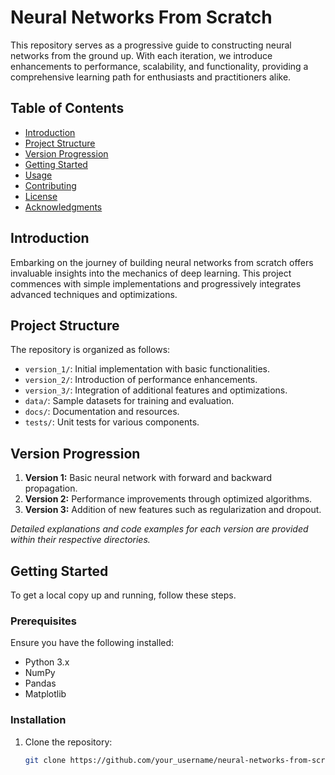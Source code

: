 # Neural Networks From Scratch

This repository serves as a progressive guide to constructing neural networks from the ground up. With each iteration, we introduce enhancements to performance, scalability, and functionality, providing a comprehensive learning path for enthusiasts and practitioners alike.

## Table of Contents

- [Introduction](#introduction)
- [Project Structure](#project-structure)
- [Version Progression](#version-progression)
- [Getting Started](#getting-started)
- [Usage](#usage)
- [Contributing](#contributing)
- [License](#license)
- [Acknowledgments](#acknowledgments)

## Introduction

Embarking on the journey of building neural networks from scratch offers invaluable insights into the mechanics of deep learning. This project commences with simple implementations and progressively integrates advanced techniques and optimizations.

## Project Structure

The repository is organized as follows:

- `version_1/`: Initial implementation with basic functionalities.
- `version_2/`: Introduction of performance enhancements.
- `version_3/`: Integration of additional features and optimizations.
- `data/`: Sample datasets for training and evaluation.
- `docs/`: Documentation and resources.
- `tests/`: Unit tests for various components.

## Version Progression

1. **Version 1:** Basic neural network with forward and backward propagation.
2. **Version 2:** Performance improvements through optimized algorithms.
3. **Version 3:** Addition of new features such as regularization and dropout.

*Detailed explanations and code examples for each version are provided within their respective directories.*

## Getting Started

To get a local copy up and running, follow these steps.

### Prerequisites

Ensure you have the following installed:

- Python 3.x
- NumPy
- Pandas
- Matplotlib

### Installation

1. Clone the repository:
   ```bash
   git clone https://github.com/your_username/neural-networks-from-scratch.git
